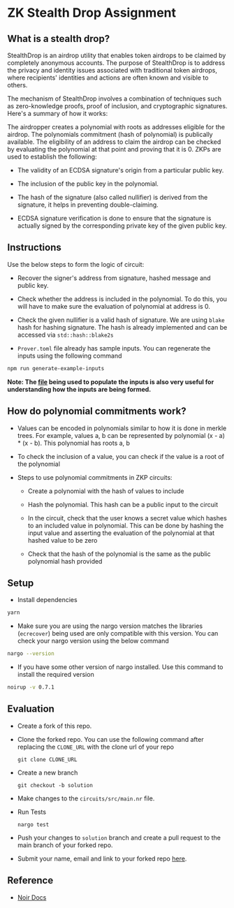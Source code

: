 # ZK Stealth Drop Assignment

## What is a stealth drop?

StealthDrop is an airdrop utility that enables token airdrops to be claimed by completely anonymous accounts. The purpose of StealthDrop is to address the privacy and identity issues associated with traditional token airdrops, where recipients' identities and actions are often known and visible to others.

The mechanism of StealthDrop involves a combination of techniques such as zero-knowledge proofs, proof of inclusion, and cryptographic signatures. Here's a summary of how it works:

The airdropper creates a polynomial with roots as addresses eligible for the airdrop. The polynomials commitment (hash of polynomial) is publically available. The eligibility of an address to claim the airdrop can be checked by evaluating the polynomial at that point and proving that it is 0. ZKPs are used to establish the following:

* The validity of an ECDSA signature's origin from a particular public key.

* The inclusion of the public key in the polynomial.

* The hash of the signature (also called nullifier) is derived from the signature, it helps in preventing double-claiming.

* ECDSA signature verification is done to ensure that the signature is actually signed by the corresponding private key of the given public key.


## Instructions

Use the below steps to form the logic of circuit:

* Recover the signer's address from signature, hashed message and public key.

* Check whether the address is included in the polynomial. To do this, you will have to make sure the evaluation of polynomial at address is 0.

* Check the given nullifier is a valid hash of signature. We are using `blake` hash for hashing signature. The hash is already implemented and can be accessed via `std::hash::blake2s`

* `Prover.toml` file already has sample inputs. You can regenerate the inputs using the following command

```bash
npm run generate-example-inputs
```

__Note: The [file](utils/populate.ts) being used to populate the inputs is also very useful for understanding how the inputs are being formed.__

## How do polynomial commitments work?

* Values can be encoded in polynomials similar to how it is done in merkle trees. For example, values a, b can be represented by polynomial (x - a) * (x - b). This polynomial has roots a, b

* To check the inclusion of a value, you can check if the value is a root of the polynomial

* Steps to use polynomial commitments in ZKP circuits:

    * Create a polynomial with the hash of values to include

    * Hash the polynomial. This hash can be a public input to the circuit

    * In the circuit, check that the user knows a secret value which hashes to an included value in polynomial. This can be done by hashing the input value and asserting the evaluation of the polynomial at that hashed value to be zero

    * Check that the hash of the polynomial is the same as the public polynomial hash provided

## Setup

* Install dependencies

```bash
yarn
```

* Make sure you are using the nargo version matches the libraries (`ecrecover`) being used are only compatible with this version. You can check your nargo version using the below command

```bash
nargo --version
```

* If you have some other version of nargo installed. Use this command to install the required version

```bash
noirup -v 0.7.1
```

## Evaluation

-   Create a fork of this repo.

-   Clone the forked repo. You can use the following command after replacing the `CLONE_URL` with the clone url of your repo

    ```
    git clone CLONE_URL
    ```
-   Create a new branch

    ```
    git checkout -b solution
    ```

-   Make changes to the `circuits/src/main.nr` file.

-   Run Tests
    ```
    nargo test
    ```

-   Push your changes to `solution` branch and create a pull request to the main branch of your forked repo.

-   Submit your name, email and link to your forked repo [here](https://airtable.com/apppwJwKgRGomJLLY/shrlDlkFR3XZKZRmN).

## Reference

- [Noir Docs](https://noir-lang.org/)
